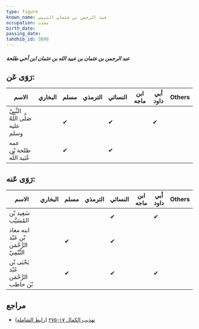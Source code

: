 ```yaml
---
type: figure
known_name: عبد الرحمن بن عثمان التيمي
occupation: محدث
birth_date:
passing_date:
tahdhib_id: 3898
---
```

##### عبد الرحمن بن عثمان بن عبيد الله بن عثمان ابن أخي طلحة

## رَوَى عَن:
| الاسم                              | البخاري | مسلم | الترمذي | النسائي | ابن ماجه | أبي داود | Others |
| ---------------------------------- | ------- | ---- | ------- | ------- | -------- | -------- | ------ |
| النَّبِيّ صَلَّى اللَّهُ عليه وسلم |         | ✔    |         | ✔       |          | ✔        |        |
| عمه طلحة بْن عُبَيد اللَّه         |         | ✔    |         | ✔       |          |          |        |
## رَوَى عَنه:
| الاسم                                      | البخاري | مسلم | الترمذي | النسائي | ابن ماجه | أبي داود | Others |
| ------------------------------------------ | ------- | ---- | ------- | ------- | -------- | -------- | ------ |
| سَعِيد بْن المُسَيَّب                      |         |      |         | ✔       |          | ✔        |        |
| ابنه معاذ بْن عَبْد الرَّحْمَن التَّيْمِيّ |         | ✔    |         | ✔       |          |          |        |
| يَحْيَى بْن عَبْد الرَّحْمَن بْن حاطب      |         | ✔    |         | ✔       |          | ✔        |        |
## مراجع
- [تهذيب الكمال ١٧-٢٧٥](obsidian://open?vault=Tahdhib-al-Kamal&file=Figures/٣٨٩٨-عبد%20الرحمن%20بن%20عثمان%20بن%20عبيد%20الله%20بن%20عثمان%20ابن%20أخي%20طلحة) ([رابط الشاملة](https://shamela.ws/book/3722/8825))